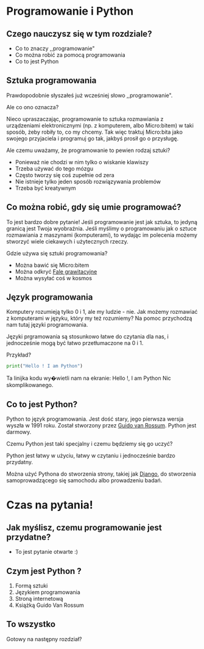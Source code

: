 # Programowanie i Python

## Czego nauczysz się w tym rozdziale?

* Co to znaczy ,,programowanie"
* Co można robić za pomocą programowania
* Co to jest Python

## Sztuka programowania
Prawdopodobnie słyszałeś już wcześniej słowo ,,programowanie".

Ale co ono oznacza?

Nieco upraszaczając, programowanie to sztuka rozmawiania z urządzeniami elektronicznymi (np. z komputerem, albo Micro:bitem) w taki sposób, żeby robiły to, co my chcemy.
Tak więc traktuj Micro:bita jako swojego przyjaciela i programuj go tak, jakbyś prosił go o przysługę.

Ale czemu uważamy, że programowanie to pewien rodzaj sztuki?

* Ponieważ nie chodzi w nim tylko o wiskanie klawiszy
* Trzeba używać do tego mózgu
* Często tworzy się coś zupełnie od zera
* Nie istnieje tylko jeden sposób rozwiązywania problemów
* Trzeba być kreatywnym

## Co można robić, gdy się umie programować?

To jest bardzo dobre pytanie!
Jeśli programowanie jest jak sztuka, to jedyną granicą jest Twoja wyobraźnia.
Jeśli myślimy o programowaniu jak o sztuce rozmawiania z maszynami (komputerami), to wydając im polecenia możemy stworzyć wiele ciekawych i użytecznych rzeczy.

Gdzie używa się sztuki programowania?

* Można bawić się Micro:bitem
* Można odkryć [Fale grawitacyjne](https://www.reddit.com/r/IAmA/comments/45g8qu/we_are_the_ligo_scientific_collaboration_and_we/ "Gravitational Waves")
* Można wysyłać coś w kosmos

## Język programowania
Komputery rozumieją tylko 0 i 1, ale my ludzie - nie.
Jak możemy rozmawiać z komputerami w języku, który my też rozumiemy? Na pomoc przychodzą nam tutaj języki programowania.

Języki prgramowania są stosunkowo łatwe do czytania dla nas, i jednocześnie mogą być łatwo przetłumaczone na 0 i 1.

Przykład?

```python
print("Hello ! I am Python")
```
Ta linijka kodu wy�wietli nam na ekranie: Hello !, I am Python
Nic skomplikowanego.

## Co to jest Python?
Python to język programowania. Jest dość stary, jego pierwsza wersja wyszła w 1991 roku. Został stworzony przez [Guido van Rossum](https://en.wikipedia.org/wiki/Guido_van_Rossum "Guido Van Rossum").
Python jest darmowy.

Czemu Python jest taki specjalny i czemu będziemy się go uczyć?

Python jest łatwy w użyciu, łatwy w czytaniu i jednocześnie bardzo przydatny.

Można użyć Pythona do stworzenia strony, takiej jak [Django](https://www.djangoproject.com/ "Django Web Framework"), do stworzenia samoprowadzącego się samochodu albo prowadzeniu badań.


# Czas na pytania!

## Jak myślisz, czemu programowanie jest przydatne?

* To jest pytanie otwarte :)

## Czym jest Python ?

1. Formą sztuki
2. Językiem programowania
3. Stroną internetową
4. Książką Guido Van Rossum

## To wszystko
Gotowy na następny rozdział?
